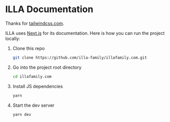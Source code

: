 # ILLA Documentation

Thanks for [tailwindcss.com](https://github.com/tailwindcss.com).

ILLA uses [Next.js](https://nextjs.org/) for its documentation. Here is how you can run the project locally:

1. Clone this repo

    ```sh
    git clone https://github.com/illa-family/illafamily.com.git
    ```

2. Go into the project root directory

    ```sh
    cd illafamily.com
    ```

3. Install JS dependencies

    ```sh
    yarn
    ```

4. Start the dev server

    ```sh
    yarn dev
    ```
